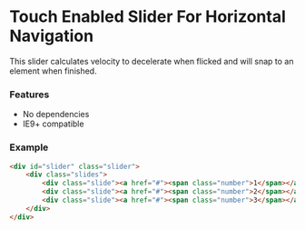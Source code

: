 # Touch Enabled Slider For Horizontal Navigation

This slider calculates velocity to decelerate when flicked and will snap to an element when finished.

### Features

- No dependencies
- IE9+ compatible

### Example

```HTML
<div id="slider" class="slider">
    <div class="slides">
        <div class="slide"><a href="#"><span class="number">1</span></a></div>
        <div class="slide"><a href="#"><span class="number">2</span></a></div>
        <div class="slide"><a href="#"><span class="number">3</span></a></div>
    </div>
</div>
```

<script src="slider.js"></script>
<script>
    (function () {
        const slider = new Slider('slider');
    })();
</script>




